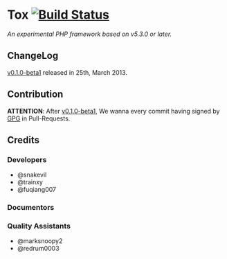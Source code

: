 Tox [![Build Status](https://travis-ci.org/php-tox/tox.png?branch=master)](https://travis-ci.org/php-tox/tox)
========

*An experimental PHP framework based on v5.3.0 or later.*

ChangeLog
---------

[v0.1.0-beta1][] released in 25th, March 2013.

Contribution
------------

**ATTENTION**: After [v0.1.0-beta1][], We wanna every commit having signed by [GPG][] in Pull-Requests.

Credits
-------

### Developers

* @snakevil
* @trainxy
* @fuqiang007

### Documentors

### Quality Assistants

* @marksnoopy2
* @redrum0003

[v0.1.0-beta1]: https://github.com/php-tox/tox/tree/0.1.0-beta1
[GPG]: http://gnupg.org
